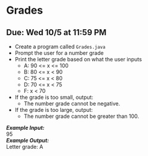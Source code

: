 # Grades

## Due: Wed 10/5 at 11:59 PM

- Create a program called `Grades.java`
- Prompt the user for a number grade 
- Print the letter grade based on what the user inputs
  - A: 90 <= x <= 100
  - B: 80 <= x < 90
  - C: 75 <= x < 80
  - D: 70 <= x < 75
  - F: x < 70
- If the grade is too small, output:
  - The number grade cannot be negative.
- If the grade is too large, output:
  - The number grade cannot be greater than 100.

***Example Input:***\
95\
***Example Output:***\
Letter grade: A
